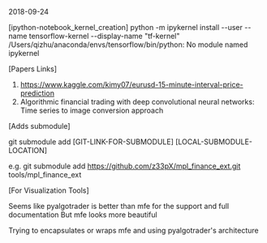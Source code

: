 2018-09-24

[ipython-notebook_kernel_creation]
python -m ipykernel install --user --name tensorflow-kernel --display-name "tf-kernel"
/Users/qizhu/anaconda/envs/tensorflow/bin/python: No module named ipykernel

[Papers Links]
1. https://www.kaggle.com/kimy07/eurusd-15-minute-interval-price-prediction
2. Algorithmic financial trading with deep convolutional neural networks: Time series to image conversion approach

[Adds submodule]

git submodule add [GIT-LINK-FOR-SUBMODULE] [LOCAL-SUBMODULE-LOCATION]

e.g. git submodule add https://github.com/z33pX/mpl_finance_ext.git tools/mpl_finance_ext

[For Visualization Tools]

Seems like pyalgotrader is better than mfe for the support and full documentation
But mfe looks more beautiful

Trying to encapsulates or wraps mfe and using pyalgotrader's architecture

